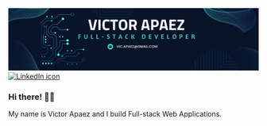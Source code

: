<img src="./images/github-banner.png">
<a href="https://www.linkedin.com/in/victor-apaez" target="_blank"><img src="https://img.shields.io/badge/LinkedIn-blue?style=flat&logo=linkedin&labelColor=blue" alt="LinkedIn icon" /></a>

### Hi there! 👋🏼

My name is Victor Apaez and I build Full-stack Web Applications.
